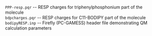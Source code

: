 `PPP-resp.pqr` -- RESP charges for triphenylphosphonium part of the molecule  
`bdpcharges.pqr` -- RESP charges for C11-BODIPY part of the molecule  
`bodipyRESP.inp` -- Firefly (PC-GAMESS) header file demonstrating QM calculation parameters

